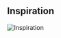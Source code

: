 Inspiration
------------------------
![Inspiration](https://github.com/agileseph/automated-testing-concepts/raw/master/spice/dune_cat_spice.jpg) 